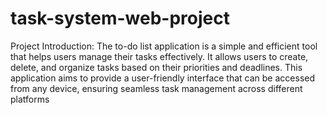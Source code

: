 # task-system-web-project
Project Introduction: The to-do list application is a simple and efficient tool that helps users manage their tasks effectively. 
 It allows users to create, delete, and organize tasks based on their priorities and deadlines. This application aims to provide a user-friendly interface that can be accessed from any device, ensuring seamless task management across different platforms
